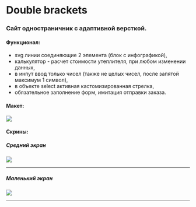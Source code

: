 Double brackets
=============

### Сайт одностраничник с адаптивной версткой.


#### Функционал:

- svg линии соединяющие 2 элемента (блок с инфографикой),
- калькулятор - расчет стоимости утеплителя, при любом изменении данных,
- в инпут ввод только чисел (также не целых чисел, после запятой максимум 1 символ),
- в объекте select активная кастомизированная стрелка,
- обязательное заполнение форм, имитация отправки заказа.
 
#### Макет:
![](http://oi61.tinypic.com/33e0974.jpg)

#### Скрины:
##### Средний экран
![](http://i58.tinypic.com/359cz03.jpg)
***

##### Маленький экран
![](http://i58.tinypic.com/155ky9f.jpg)
***